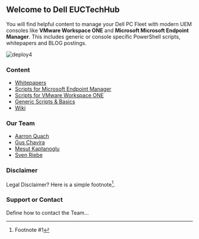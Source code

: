 ## Welcome to Dell EUCTechHub

You will find helpful content to manage your Dell PC Fleet with modern UEM consoles like **VMware Workspace ONE** and **Microsoft Microsoft Endpoint Manager**. This includes generic or console specific PowerShell scripts, whitepapers and BLOG postings. 

![deploy4](https://user-images.githubusercontent.com/99353146/156369193-b5f87d44-b988-4894-9c74-fc906bead7ce.png)

### Content
- [Whitepapers](https://github.com/dell/EUCTechHub/tree/main/Whitepapers)
- [Scripts for Microsoft Endpoint Manager](https://github.com/dell/EUCTechHub/tree/main/Scripts/MEM-InTune)
- [Scripts for VMware Workspace ONE](https://github.com/dell/EUCTechHub/tree/main/Scripts/Workspace%20ONE)
- [Generic Scripts & Basics](https://github.com/dell/EUCTechHub/tree/main/Scripts/General)
- [Wiki](https://github.com/dell/EUCTechHub/wiki)

### Our Team
- [Aarron Quach](https://github.com/aquachdell)
- [Gus Chavira](https://github.com/gchaviradell)
- [Mesut Kaptanoglu](https://github.com/mesutkdell)
- [Sven Riebe](https://github.com/svenriebedell)

### Disclaimer
Legal Disclaimer?
Here is a simple footnote[^1].

### Support or Contact
Define how to contact the Team...


[^1]: Footnote #1
